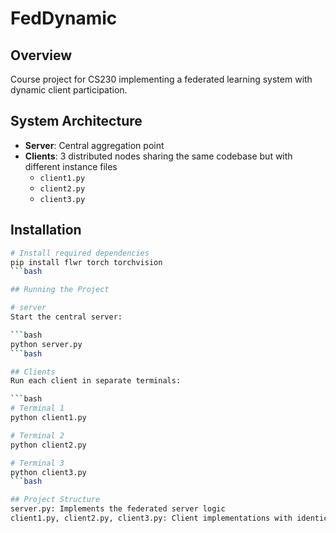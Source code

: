 # FedDynamic

## Overview
Course project for CS230 implementing a federated learning system with dynamic client participation.

## System Architecture
- **Server**: Central aggregation point
- **Clients**: 3 distributed nodes sharing the same codebase but with different instance files
  - `client1.py`
  - `client2.py`
  - `client3.py`

## Installation

```bash
# Install required dependencies
pip install flwr torch torchvision
```bash

## Running the Project

# server
Start the central server:

```bash
python server.py
```bash

## Clients
Run each client in separate terminals:

```bash
# Terminal 1
python client1.py

# Terminal 2
python client2.py

# Terminal 3
python client3.py
```bash

## Project Structure
server.py: Implements the federated server logic
client1.py, client2.py, client3.py: Client implementations with identical code but different instance files

